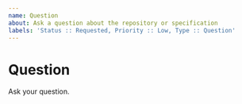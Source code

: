 ```yaml
---
name: Question
about: Ask a question about the repository or specification
labels: 'Status :: Requested, Priority :: Low, Type :: Question'
---
```


# Question #

Ask your question.
